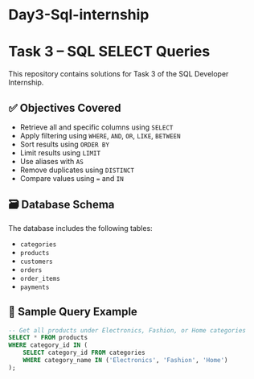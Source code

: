 # Day3-Sql-internship

# Task 3 – SQL SELECT Queries

This repository contains solutions for Task 3 of the SQL Developer Internship.

## ✅ Objectives Covered

- Retrieve all and specific columns using `SELECT`
- Apply filtering using `WHERE`, `AND`, `OR`, `LIKE`, `BETWEEN`
- Sort results using `ORDER BY`
- Limit results using `LIMIT`
- Use aliases with `AS`
- Remove duplicates using `DISTINCT`
- Compare values using `=` and `IN`

## 🗃️ Database Schema

The database includes the following tables:

- `categories`
- `products`
- `customers`
- `orders`
- `order_items`
- `payments`


## 📌 Sample Query Example

```sql
-- Get all products under Electronics, Fashion, or Home categories
SELECT * FROM products 
WHERE category_id IN (
    SELECT category_id FROM categories 
    WHERE category_name IN ('Electronics', 'Fashion', 'Home')
);
